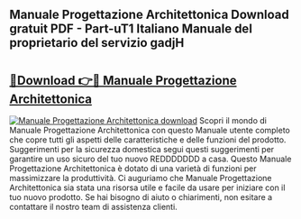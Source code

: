 ## Manuale Progettazione Architettonica Download gratuit PDF - Part-uT1 Italiano Manuale del proprietario del servizio gadjH

# <h2><a href="http://df97ye.blite.top/?on=Manuale+Progettazione+Architettonica">🔗Download 👉🔴 Manuale Progettazione Architettonica</a></h2>

[![Manuale Progettazione Architettonica download](https://i.imgur.com/lujVjoI.png)](http://df97ye.blite.top/?on=Manuale+Progettazione+Architettonica)
Scopri il mondo di Manuale Progettazione Architettonica con questo Manuale utente completo che copre tutti gli aspetti delle caratteristiche e delle funzioni del prodotto. Suggerimenti per la sicurezza domestica segui questi suggerimenti per garantire un uso sicuro del tuo nuovo REDDDDDDD a casa. Questo Manuale Progettazione Architettonica è dotato di una varietà di funzioni per massimizzare la produttività. Ci auguriamo che Manuale Progettazione Architettonica sia stata una risorsa utile e facile da usare per iniziare con il tuo nuovo prodotto. Se hai bisogno di aiuto o chiarimenti, non esitare a contattare il nostro team di assistenza clienti.
